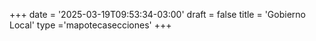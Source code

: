 +++
date = '2025-03-19T09:53:34-03:00'
draft = false
title = 'Gobierno Local'
type ='mapotecasecciones'
+++
